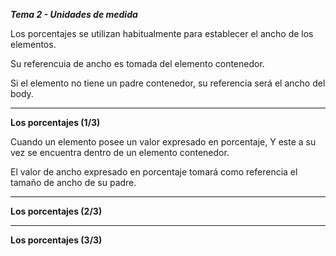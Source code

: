 ***Tema 2 - Unidades de medida***

Los porcentajes se utilizan habitualmente para establecer el ancho de los elementos.

Su referencuia de ancho es tomada del elemento contenedor.

Si el elemento no tiene un padre contenedor, su referencia será el ancho del body.

----------------------------------------------------------------
**Los porcentajes (1/3)**

Cuando un elemento posee un valor expresado en porcentaje, Y este a su vez se encuentra dentro de un elemento contenedor.

El valor de ancho expresado en porcentaje tomará como referencia el tamaño de ancho de su padre.

----------------------------------------------------------------
**Los porcentajes (2/3)**



----------------------------------------------------------------
**Los porcentajes (3/3)**



